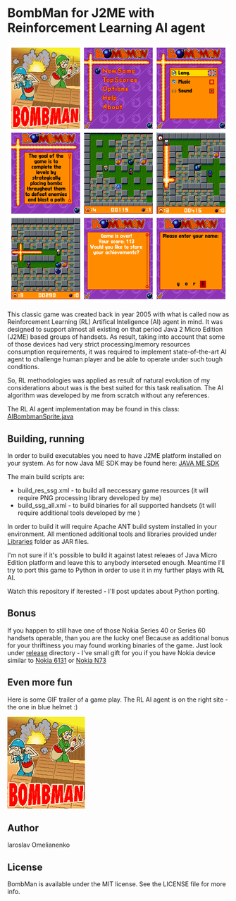 # BombMan for J2ME with Reinforcement Learning AI agent
![BombMan](https://raw.githubusercontent.com/yaricom/bombman-RL-AI-J2ME/master/docs/ng_site/bm_screen_shoots_568x664.gif)

This classic game was created back in year 2005 with what is called now as Reinforcement Learning (RL) Artifical Inteligence (AI) agent in mind. It was designed to support almost all existing on that period Java 2 Micro Edition (J2ME) based groups of handsets. As result, taking into account that some of those devices had very strict processing/memory resources consumption requirements, it was required to implement state-of-the-art AI agent to challenge human player and be able to operate under such tough conditions.

So, RL methodologies was applied as result of natural evolution of my considerations about was is the best suited for this task realisation. The AI algorithm was developed by me from scratch without any references.

The RL AI agent implementation may be found in this class: [AIBombmanSprite.java](https://github.com/yaricom/bombman-RL-AI-J2ME/blob/master/src/common/ng/games/bombman/sprites/AIBombmanSprite.java)

## Building, running
In order to build executables you need to have J2ME platform installed on your system. As for now Java ME SDK may be found here: [JAVA ME SDK](http://www.oracle.com/technetwork/java/embedded/javame/javame-sdk/overview/index.html)

The main build scripts are:
- build_res_ssg.xml - to build all neccessary game resources (it will require PNG processing library developed by me)
- build_ssg_all.xml - to build binaries for all supported handsets (it will require additional tools developed by me )

In order to build it will require Apache ANT build system installed in your environment. All mentioned additional tools and libraries provided under [Libraries](https://github.com/yaricom/bombman-RL-AI-J2ME/tree/master/Libraries) folder as JAR files.

I'm not sure if it's possible to build it against latest releaes of Java Micro Edition platform and leave this to anybody interseted enough. Meantime I'll try to port this game to Python in order to use it in my further plays with RL AI.

Watch this repository if iterested - I'll post updates about Python porting.

## Bonus
If you happen to still have one of those Nokia Series 40 or Series 60 handsets operable, than you are the lucky one! Because as additional bonus for your thriftiness you may found working binaries of the game. Just look under [release](https://github.com/yaricom/bombman-RL-AI-J2ME/tree/master/dist/ssg/all/release) directory - I've small gift for you if you have Nokia device similar to [Nokia 6131](http://www.gsmarena.com/nokia_6131-1434.php) or [Nokia N73](http://www.gsmarena.com/nokia_n73-1550.php)

## Even more fun
Here is some GIF trailer of a game play. The RL AI agent is on the right site - the one in blue helmet :)

![BombMan](https://raw.githubusercontent.com/yaricom/bombman-RL-AI-J2ME/master/docs/ng_site/bm_trailer_176x208.gif)

## Author

Iaroslav Omelianenko

## License

BombMan is available under the MIT license. See the LICENSE file for more info.
